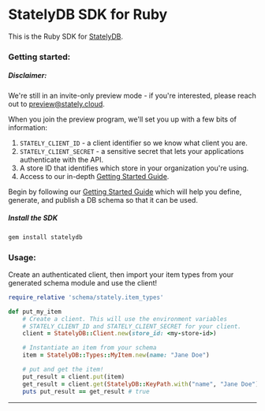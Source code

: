# StatelyDB SDK for Ruby

This is the Ruby SDK for [StatelyDB](https://stately.cloud).

### Getting started:

##### Disclaimer:

We're still in an invite-only preview mode - if you're interested, please reach out to [preview@stately.cloud](mailto:preview@stately.cloud?subject=Early%20Access%20Program).

When you join the preview program, we'll set you up with a few bits of information:

1. `STATELY_CLIENT_ID` - a client identifier so we know what client you are.
2. `STATELY_CLIENT_SECRET` - a sensitive secret that lets your applications authenticate with the API.
3. A store ID that identifies which store in your organization you're using.
4. Access to our in-depth [Getting Started Guide].

Begin by following our [Getting Started Guide] which will help you define, generate, and publish a DB schema so that it can be used.

##### Install the SDK

```sh
gem install statelydb
```


### Usage:

Create an authenticated client, then import your item types from your generated schema module and use the client!

```ruby
require_relative 'schema/stately.item_types'

def put_my_item
    # Create a client. This will use the environment variables
    # STATELY_CLIENT_ID and STATELY_CLIENT_SECRET for your client.
    client = StatelyDB::Client.new(store_id: <my-store-id>)

    # Instantiate an item from your schema
    item = StatelyDB::Types::MyItem.new(name: "Jane Doe")

    # put and get the item!
    put_result = client.put(item)
    get_result = client.get(StatelyDB::KeyPath.with("name", "Jane Doe"))
    puts put_result == get_result # true
```

---

[Getting Started Guide]: https://docs.stately.cloud/guides/getting-started/
[Defining Schema]: https://docs.stately.cloud/guides/schema/